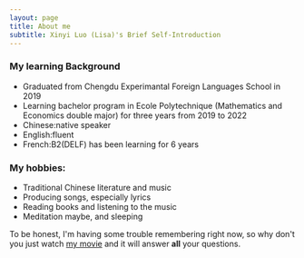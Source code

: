 ```yaml
---
layout: page
title: About me
subtitle: Xinyi Luo (Lisa)'s Brief Self-Introduction
---
```


### My learning Background

- Graduated from Chengdu Experimantal Foreign Languages School in 2019
- Learning bachelor program in Ecole Polytechnique (Mathematics and Economics double major) for three years from 2019 to 2022
- Chinese:native speaker   
- English:fluent    
- French:B2(DELF) has been learning for 6 years

### My hobbies:

- Traditional Chinese literature and music
- Producing songs, especially lyrics
- Reading books and listening to the music
- Meditation maybe, and sleeping 


To be honest, I'm having some trouble remembering right now, so why don't you just watch [my movie](http://en.wikipedia.org/wiki/The_Princess_Bride_%28film%29) and it will answer **all** your questions.
